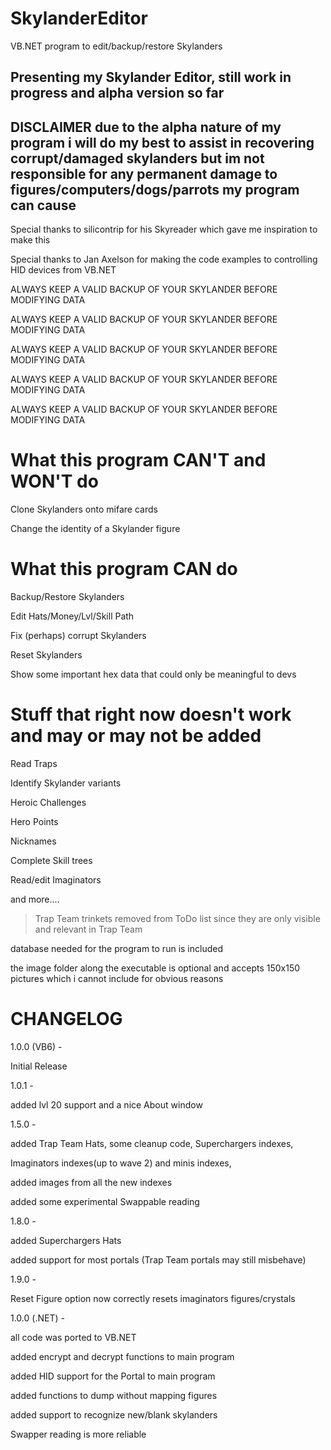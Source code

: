 # SkylanderEditor
VB.NET program to edit/backup/restore Skylanders

Presenting my Skylander Editor, still work in progress and alpha version so far
-----------------------------------------------------------------------------------------
DISCLAIMER
due to the alpha nature of my program i will do my best to assist in recovering corrupt/damaged skylanders
but im not responsible for any permanent damage to figures/computers/dogs/parrots my program can cause
-----------------------------------------------------------------------------------------

Special thanks to silicontrip for his Skyreader which gave me inspiration to make this

Special thanks to Jan Axelson for making the code examples to controlling HID devices from VB.NET




ALWAYS KEEP A VALID BACKUP OF YOUR SKYLANDER BEFORE MODIFYING DATA

ALWAYS KEEP A VALID BACKUP OF YOUR SKYLANDER BEFORE MODIFYING DATA

ALWAYS KEEP A VALID BACKUP OF YOUR SKYLANDER BEFORE MODIFYING DATA

ALWAYS KEEP A VALID BACKUP OF YOUR SKYLANDER BEFORE MODIFYING DATA

ALWAYS KEEP A VALID BACKUP OF YOUR SKYLANDER BEFORE MODIFYING DATA



# What this program CAN'T and WON'T do


Clone Skylanders onto mifare cards

Change the identity of a Skylander figure



# What this program CAN do

Backup/Restore Skylanders

Edit Hats/Money/Lvl/Skill Path

Fix (perhaps) corrupt Skylanders

Reset Skylanders

Show some important hex data that could only be meaningful to devs




# Stuff that right now doesn't work and may or may not be added

Read Traps

Identify Skylander variants

Heroic Challenges

Hero Points

Nicknames

Complete Skill trees

Read/edit Imaginators

and more....

>Trap Team trinkets removed from ToDo list since they are only visible and relevant in Trap Team


database needed for the program to run is included

the image folder along the executable is optional and accepts 150x150 pictures which i cannot include for obvious reasons



# CHANGELOG
1.0.0 (VB6) - 

Initial Release


1.0.1 - 

added lvl 20 support and a nice About window


1.5.0 - 

added Trap Team Hats, some cleanup code, Superchargers indexes, 

Imaginators indexes(up to wave 2) and minis indexes,

added images from all the new indexes
	
added some experimental Swappable reading


1.8.0 - 

added Superchargers Hats

added support for most portals (Trap Team portals may still misbehave)


1.9.0 - 

Reset Figure option now correctly resets imaginators figures/crystals


1.0.0 (.NET) - 

all code was ported to VB.NET

added encrypt and decrypt functions to main program

added HID support for the Portal to main program

added functions to dump without mapping figures

added support to recognize new/blank skylanders

Swapper reading is more reliable
		
